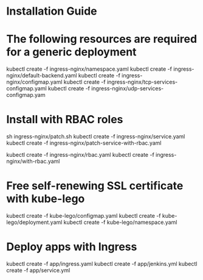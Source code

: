 # Installation Guide #
# The following resources are required for a generic deployment
kubectl create -f  ingress-nginx/namespace.yaml
kubectl create -f  ingress-nginx/default-backend.yaml
kubectl create -f  ingress-nginx/configmap.yaml
kubectl create -f  ingress-nginx/tcp-services-configmap.yaml
kubectl create -f  ingress-nginx/udp-services-configmap.yam


# Install with RBAC roles

sh ingress-nginx/patch.sh
kubectl create -f  ingress-nginx/service.yaml
kubectl create -f  ingress-nginx/patch-service-with-rbac.yaml

kubectl create -f  ingress-nginx/rbac.yaml
kubectl create -f  ingress-nginx/with-rbac.yaml

# Free self-renewing SSL certificate with kube-lego 
kubectl create -f kube-lego/configmap.yaml
kubectl create -f kube-lego/deployment.yaml
kubectl create -f kube-lego/namespace.yaml

# Deploy apps with Ingress
kubectl create -f app/ingress.yaml
kubectl create -f app/jenkins.yml
kubectl create -f app/service.yml
